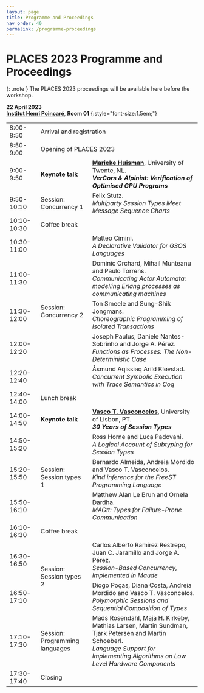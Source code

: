 ```yaml
---
layout: page
title: Programme and Proceedings
nav_order: 40
permalink: /programme-proceedings
---
```


# PLACES 2023 Programme and Proceedings

{: .note }
The PLACES 2023 proceedings will be available here before the workshop.

**22 April 2023**<br>
**[Institut Henri Poincaré](https://goo.gl/maps/tP5Pjd7dkestV7kb8)**, **Room 01**
{:style="font-size:1.5em;"}

<table id="programme">
    <tr>
        <td class="time">8:00-8:50</td>
        <td colspan="2">Arrival and registration</td>
    </tr>
    <tr>
        <td class="time">8:50-9:00</td>
        <td colspan="2">Opening of PLACES 2023</td>
    </tr>
    <tr class="keynote">
        <td class="time">9:00-9:50</td>
        <td><strong>Keynote talk</strong></td>
        <td>
          <strong><a href="https://wwwhome.ewi.utwente.nl/~marieke">Marieke Huisman</a></strong>,
          University of Twente, NL.<br>
          <strong><em>VerCors & Alpinist: Verification of Optimised GPU Programs</em></strong>
        </td>
    </tr>
    <tr>
        <td class="time">9:50-10:10</td>
        <td>Session:<br>Concurrency 1</td>
        <td>
          Felix Stutz.<br>
          <em>Multiparty Session Types Meet Message Sequence Charts</em>
        </td>
    </tr>
    <tr class="break">
        <td class="time">10:10-10:30</td>
        <td colspan="2">Coffee break</td>
    </tr>
    <tr>
        <td class="time">10:30-11:00</td>
        <td rowspan="5">Session:<br>Concurrency 2</td>
        <td>
          Matteo Cimini.<br>
          <em>A Declarative Validator for GSOS Languages</em>
        </td>
    </tr>
    <tr>
        <td class="time">11:00-11:30</td>
        <td>
          Dominic Orchard, Mihail Munteanu and Paulo Torrens.<br>
          <em>Communicating Actor Automata: modelling Erlang processes as
              communicating machines</em>
        </td>
    </tr>
    <tr>
        <td class="time">11:30-12:00</td>
        <td>
          Ton Smeele and Sung-Shik Jongmans.<br>
          <em>Choreographic Programming of Isolated Transactions</em>
        </td>
    </tr>
    <tr>
        <td class="time">12:00-12:20</td>
        <td>
          Joseph Paulus, Daniele Nantes-Sobrinho and Jorge A. Pérez.<br>
          <em>Functions as Processes: The Non-Deterministic Case</em>
        </td>
    </tr>
    <tr>
        <td class="time">12:20-12:40</td>
        <td>
          Åsmund Aqissiaq Arild Kløvstad.<br>
          <em>Concurrent Symbolic Execution with Trace Semantics in Coq</em>
        </td>
    </tr>
    <tr class="break">
        <td class="time">12:40-14:00</td>
        <td colspan="2">Lunch break</td>
    </tr>
    <tr class="keynote">
        <td class="time">14:00-14:50</td>
        <td><strong>Keynote talk</strong></td>
        <td>
          <strong><a href="https://www.di.fc.ul.pt/~vv">Vasco T. Vasconcelos</a></strong>,
          University of Lisbon, PT.<br>
          <strong><em>30 Years of Session Types</em></strong>
        </td>
    </tr>
    <tr>
        <td class="time">14:50-15:20</td>
        <td rowspan="3">Session:<br>Session types 1</td>
        <td>
          Ross Horne and Luca Padovani.<br>
          <em>A Logical Account of Subtyping for Session Types</em>
        </td>
    </tr>
    <tr>
        <td class="time">15:20-15:50</td>
        <td>
          Bernardo Almeida, Andreia Mordido and Vasco T. Vasconcelos.<br>
          <em>Kind inference for the FreeST Programming Language</em>
        </td>
    </tr>
    <tr>
        <td class="time">15:50-16:10</td>
        <td>
          Matthew Alan Le Brun and Ornela Dardha.<br>
          <em>MAGπ: Types for Failure-Prone Communication</em>
        </td>
    </tr>
    <tr class="break">
        <td class="time">16:10-16:30</td>
        <td colspan="2">Coffee break</td>
    </tr>
    <tr>
        <td class="time">16:30-16:50</td>
        <td rowspan="2">Session:<br>Session types 2</td>
        <td>
          Carlos Alberto Ramirez Restrepo, Juan C. Jaramillo and Jorge A. Pérez.<br>
          <em>Session-Based Concurrency, Implemented in Maude</em>
        </td>
    </tr>
    <tr>
        <td class="time">16:50-17:10</td>
        <td>
          Diogo Poças, Diana Costa, Andreia Mordido and Vasco T. Vasconcelos.<br>
          <em>Polymorphic Sessions and Sequential Composition of Types</em>
        </td>
    </tr>
    <tr>
        <td class="time">17:10-17:30</td>
        <td>Session:<br>Programming languages</td>
        <td>
          Mads Rosendahl, Maja H. Kirkeby, Mathias Larsen, Martin Sundman,
          Tjark Petersen and Martin Schoeberl.<br>
          <em>Language Support for Implementing Algorithms on Low Level Hardware
              Components</em>
        </td>
    </tr>
    <tr>
        <td class="time">17:30-17:40</td>
        <td>Closing</td>
    </tr>
</table>
